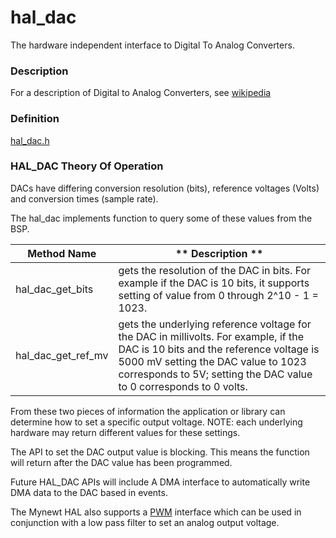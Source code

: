 
# hal_dac


The hardware independent interface to Digital To Analog Converters.

### Description

For a description of Digital to Analog Converters, see 
[wikipedia](https://en.wikipedia.org/wiki/Digital-to-analog_converter)

### Definition

[hal_dac.h](https://github.com/apache/incubator-mynewt-larva/blob/master/hw/hal/include/hal/hal_dac.h)

### HAL_DAC Theory Of Operation

DACs have differing conversion resolution (bits), reference voltages (Volts)
and conversion times (sample rate).

The hal_dac implements function to query some of these values from the
BSP.


| **Method Name** | ** Description ** |
|--------------|----------------------|
| hal_dac_get_bits | gets the resolution of the DAC in bits.  For example if the DAC is 10 bits, it supports setting of value from 0 through 2^10 - 1 = 1023.
| hal_dac_get_ref_mv | gets the underlying reference voltage for the DAC in millivolts.  For example, if the DAC is 10 bits and the reference voltage is 5000 mV setting the DAC value to 1023 corresponds to 5V; setting the DAC value to 0 corresponds to 0 volts.  

From these two pieces of information the application or library can
determine how to set a specific output voltage.  NOTE: each underlying
hardware may return different values for these settings.

The API to set the DAC output value is blocking. This means the function 
will return after the DAC value has been programmed.

Future HAL_DAC APIs will include A DMA interface to automatically write 
DMA data to the DAC based in events.

The Mynewt HAL also supports a [PWM](../hal_pwm/hal_pwm.md) interface which can 
be used in conjunction with a low pass filter to set an analog output voltage.
